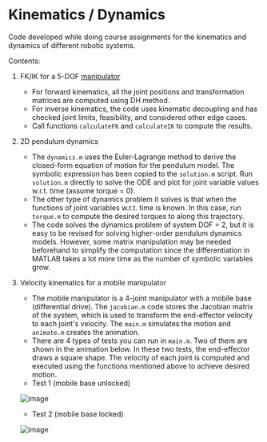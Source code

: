 # Kinematics / Dynamics
 
Code developed while doing course assignments for the kinematics and dynamics of different robotic systems. 

Contents:
1. FK/IK for a 5-DOF [manipulator](http://www.lynxmotion.com/c-130-al5d.aspx)
   - For forward kinematics, all the joint positions and transformation matrices are computed using DH method. 
   - For inverse kinematics, the code uses kinematic decoupling and has checked joint limits, feasibility, and considered other edge cases.
   - Call functions `calculateFK` and `calculateIK` to compute the results.
2. 2D pendulum dynamics
   - The `dynamics.m` uses the Euler-Lagrange method to derive the closed-form equation of motion for the pendulum model. The symbolic expression has been copied to the `solution.m` script. Run `solution.m` directly to solve the ODE and plot for joint variable values w.r.t. time (assume torque = 0).
   - The other type of dynamics problem it solves is that when the functions of joint variables w.r.t. time is known. In this case, run `torque.m` to compute the desired torques to along this trajectory.
   - The code solves the dynamics problem of system DOF = 2, but it is easy to be revised for solving higher-order pendulum dynamics models. However, some matrix manipulation may be needed beforehand to simplify the computation since the differentiation in MATLAB takes a lot more time as the number of symbolic variables grow.
3. Velocity kinematics for a mobile manipulator
   - The mobile manipulator is a 4-joint manipulator with a mobile base (differential drive). The `jacobian.m` code stores the Jacobian matrix of the system, which is used to transform the end-effector velocity to each joint's velocity. The `main.m` simulates the motion and `animate.m` creates the animation.
   - There are 4 types of tests you can run in `main.m`. Two of them are shown in the animation below. In these two tests, the end-effector draws a square shape. The velocity of each joint is computed and executed using the functions mentioned above to achieve desired motion.
   - Test 1 (mobile base unlocked)

   ![image](https://github.com/tiansy97/Kinematics-Dynamics/blob/master/Mobile%20manipulator/test1.gif)
   
   - Test 2 (mobile base locked)

   ![image](https://github.com/tiansy97/Kinematics-Dynamics/blob/master/Mobile%20manipulator/test2.gif)
   
